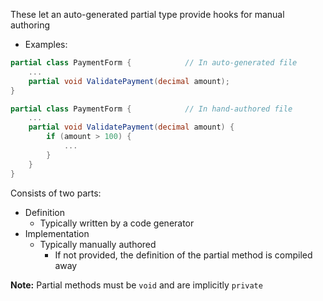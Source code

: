 These let an auto-generated partial type provide hooks for manual authoring
- Examples:
```C#
partial class PaymentForm {            // In auto-generated file
	...
	partial void ValidatePayment(decimal amount);
}

partial class PaymentForm {            // In hand-authored file
	...
	partial void ValidatePayment(decimal amount) {
		if (amount > 100) {
			...
		}
	}
}
```

Consists of two parts:
- Definition
	- Typically written by a code generator
- Implementation
	- Typically manually authored
		- If not provided, the definition of the partial method is compiled away

**Note:** Partial methods must be `void` and are implicitly `private`